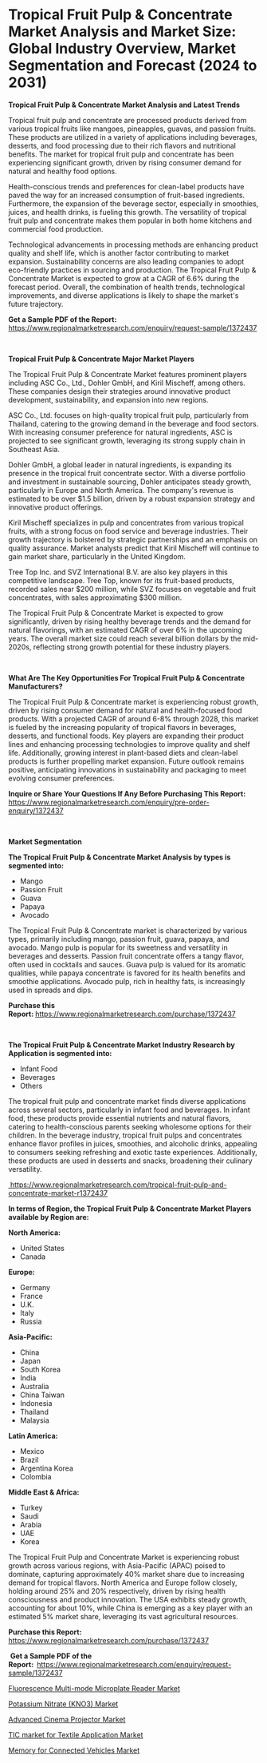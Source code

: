<p><h1>Tropical Fruit Pulp & Concentrate Market Analysis and Market Size: Global Industry Overview, Market Segmentation and Forecast (2024 to 2031)</h1></p><p><strong>Tropical Fruit Pulp & Concentrate Market Analysis and Latest Trends</strong></p>
<p><p>Tropical fruit pulp and concentrate are processed products derived from various tropical fruits like mangoes, pineapples, guavas, and passion fruits. These products are utilized in a variety of applications including beverages, desserts, and food processing due to their rich flavors and nutritional benefits. The market for tropical fruit pulp and concentrate has been experiencing significant growth, driven by rising consumer demand for natural and healthy food options. </p><p>Health-conscious trends and preferences for clean-label products have paved the way for an increased consumption of fruit-based ingredients. Furthermore, the expansion of the beverage sector, especially in smoothies, juices, and health drinks, is fueling this growth. The versatility of tropical fruit pulp and concentrate makes them popular in both home kitchens and commercial food production.</p><p>Technological advancements in processing methods are enhancing product quality and shelf life, which is another factor contributing to market expansion. Sustainability concerns are also leading companies to adopt eco-friendly practices in sourcing and production. The Tropical Fruit Pulp & Concentrate Market is expected to grow at a CAGR of 6.6% during the forecast period. Overall, the combination of health trends, technological improvements, and diverse applications is likely to shape the market's future trajectory.</p></p>
<p><strong>Get a Sample PDF of the Report:&nbsp;</strong> <a href="https://www.regionalmarketresearch.com/enquiry/request-sample/1372437">https://www.regionalmarketresearch.com/enquiry/request-sample/1372437</a></p>
<p>&nbsp;</p>
<p><strong>Tropical Fruit Pulp & Concentrate Major Market Players</strong></p>
<p><p>The Tropical Fruit Pulp & Concentrate Market features prominent players including ASC Co., Ltd., Dohler GmbH, and Kiril Mischeff, among others. These companies design their strategies around innovative product development, sustainability, and expansion into new regions.</p><p>ASC Co., Ltd. focuses on high-quality tropical fruit pulp, particularly from Thailand, catering to the growing demand in the beverage and food sectors. With increasing consumer preference for natural ingredients, ASC is projected to see significant growth, leveraging its strong supply chain in Southeast Asia.</p><p>Dohler GmbH, a global leader in natural ingredients, is expanding its presence in the tropical fruit concentrate sector. With a diverse portfolio and investment in sustainable sourcing, Dohler anticipates steady growth, particularly in Europe and North America. The company's revenue is estimated to be over $1.5 billion, driven by a robust expansion strategy and innovative product offerings.</p><p>Kiril Mischeff specializes in pulp and concentrates from various tropical fruits, with a strong focus on food service and beverage industries. Their growth trajectory is bolstered by strategic partnerships and an emphasis on quality assurance. Market analysts predict that Kiril Mischeff will continue to gain market share, particularly in the United Kingdom.</p><p>Tree Top Inc. and SVZ International B.V. are also key players in this competitive landscape. Tree Top, known for its fruit-based products, recorded sales near $200 million, while SVZ focuses on vegetable and fruit concentrates, with sales approximating $300 million.</p><p>The Tropical Fruit Pulp & Concentrate Market is expected to grow significantly, driven by rising healthy beverage trends and the demand for natural flavorings, with an estimated CAGR of over 6% in the upcoming years. The overall market size could reach several billion dollars by the mid-2020s, reflecting strong growth potential for these industry players.</p></p>
<p>&nbsp;</p>
<p><strong>What Are The Key Opportunities For Tropical Fruit Pulp & Concentrate Manufacturers?</strong></p>
<p><p>The Tropical Fruit Pulp & Concentrate market is experiencing robust growth, driven by rising consumer demand for natural and health-focused food products. With a projected CAGR of around 6-8% through 2028, this market is fueled by the increasing popularity of tropical flavors in beverages, desserts, and functional foods. Key players are expanding their product lines and enhancing processing technologies to improve quality and shelf life. Additionally, growing interest in plant-based diets and clean-label products is further propelling market expansion. Future outlook remains positive, anticipating innovations in sustainability and packaging to meet evolving consumer preferences.</p></p>
<p><strong>Inquire or Share Your Questions If Any Before Purchasing This Report:</strong> <a href="https://www.regionalmarketresearch.com/enquiry/pre-order-enquiry/1372437">https://www.regionalmarketresearch.com/enquiry/pre-order-enquiry/1372437</a></p>
<p>&nbsp;</p>
<p><strong>Market Segmentation</strong></p>
<p><strong>The Tropical Fruit Pulp & Concentrate Market Analysis by types is segmented into:</strong></p>
<p><ul><li>Mango</li><li>Passion Fruit</li><li>Guava</li><li>Papaya</li><li>Avocado</li></ul></p>
<p><p>The Tropical Fruit Pulp & Concentrate market is characterized by various types, primarily including mango, passion fruit, guava, papaya, and avocado. Mango pulp is popular for its sweetness and versatility in beverages and desserts. Passion fruit concentrate offers a tangy flavor, often used in cocktails and sauces. Guava pulp is valued for its aromatic qualities, while papaya concentrate is favored for its health benefits and smoothie applications. Avocado pulp, rich in healthy fats, is increasingly used in spreads and dips.</p></p>
<p><strong>Purchase this Report:&nbsp;</strong><a href="https://www.regionalmarketresearch.com/purchase/1372437">https://www.regionalmarketresearch.com/purchase/1372437</a></p>
<p>&nbsp;</p>
<p><strong>The Tropical Fruit Pulp & Concentrate Market Industry Research by Application is segmented into:</strong></p>
<p><ul><li>Infant Food</li><li>Beverages</li><li>Others</li></ul></p>
<p><p>The tropical fruit pulp and concentrate market finds diverse applications across several sectors, particularly in infant food and beverages. In infant food, these products provide essential nutrients and natural flavors, catering to health-conscious parents seeking wholesome options for their children. In the beverage industry, tropical fruit pulps and concentrates enhance flavor profiles in juices, smoothies, and alcoholic drinks, appealing to consumers seeking refreshing and exotic taste experiences. Additionally, these products are used in desserts and snacks, broadening their culinary versatility.</p></p>
<p><a href="https://www.regionalmarketresearch.com/tropical-fruit-pulp-and-concentrate-market-r1372437">&nbsp;https://www.regionalmarketresearch.com/tropical-fruit-pulp-and-concentrate-market-r1372437</a></p>
<p><strong>In terms of Region, the Tropical Fruit Pulp & Concentrate Market Players available by Region are:</strong></p>
<p>
    <p> <strong> North America: </strong>
        <ul>
            <li>United States</li>
            <li>Canada</li>
        </ul>
        </p> 
    <p> <strong> Europe: </strong>
        <ul>
            <li>Germany</li>
            <li>France</li>
            <li>U.K.</li>
            <li>Italy</li>
            <li>Russia</li>
        </ul>
        </p> 
    <p> <strong> Asia-Pacific: </strong>
        <ul>
            <li>China</li>
            <li>Japan</li>
            <li>South Korea</li>
            <li>India</li>
            <li>Australia</li>
            <li>China Taiwan</li>
            <li>Indonesia</li>
            <li>Thailand</li>
            <li>Malaysia</li>
        </ul>
        </p> 
    <p> <strong> Latin America: </strong>
        <ul>
            <li>Mexico</li>
            <li>Brazil</li>
            <li>Argentina Korea</li>
            <li>Colombia</li>
        </ul>
        </p> 
    <p> <strong> Middle East & Africa: </strong>
        <ul>
            <li>Turkey</li>
            <li>Saudi</li>
            <li>Arabia</li>
            <li>UAE</li>
            <li>Korea</li>
        </ul>
    </p>
    </p>
<p><p>The Tropical Fruit Pulp and Concentrate Market is experiencing robust growth across various regions, with Asia-Pacific (APAC) poised to dominate, capturing approximately 40% market share due to increasing demand for tropical flavors. North America and Europe follow closely, holding around 25% and 20% respectively, driven by rising health consciousness and product innovation. The USA exhibits steady growth, accounting for about 10%, while China is emerging as a key player with an estimated 5% market share, leveraging its vast agricultural resources.</p></p>
<p><strong>Purchase this Report: </strong><a href="https://www.regionalmarketresearch.com/purchase/1372437">https://www.regionalmarketresearch.com/purchase/1372437</a></p>
<p>&nbsp;<strong>Get a Sample PDF of the Report:&nbsp;&nbsp;</strong><a href="https://www.regionalmarketresearch.com/enquiry/request-sample/1372437">https://www.regionalmarketresearch.com/enquiry/request-sample/1372437</a></p>
<p><strong></strong></p>
<p><p><a href="https://medium.com/@steve.beardmore/fluorescence-multi-mode-microplate-reader-market-industry-landscape-growth-trajectories-and-50712e32761f?postPublishedType=repub">Fluorescence Multi-mode Microplate Reader Market</a></p><p><a href="https://github.com/RuthLucas64/Market-Research-Report-List-1/blob/main/potassium-nitrate-kno3-market.md">Potassium Nitrate (KNO3) Market</a></p><p><a href="https://github.com/LilianFaulkner65/Market-Research-Report-List-1/blob/main/advanced-cinema-projector-market.md">Advanced Cinema Projector Market</a></p><p><a href="https://issuu.com/reportprime-2/docs/tic-market-for-textile-application-_f0cb41f9766207">TIC market for Textile Application Market</a></p><p><a href="https://medium.com/@steve.beardmore/insights-into-the-memory-for-connected-vehicles-industry-market-financial-status-market-size-and-51d1fb6f01dd?postPublishedType=repub">Memory for Connected Vehicles Market</a></p></p>